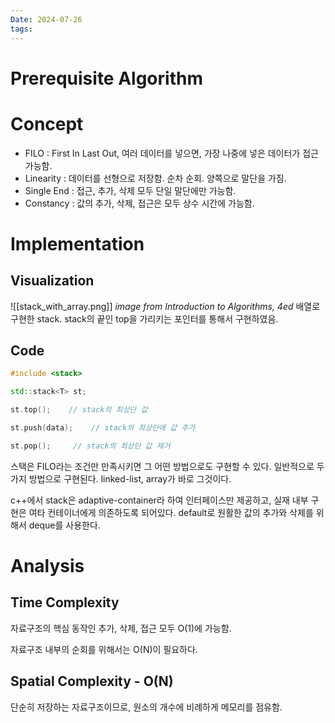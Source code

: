 ```yaml
---
Date: 2024-07-26
tags:
---
```

# Prerequisite Algorithm
# Concept

- FILO : First In Last Out, 여러 데이터를 넣으면, 가장 나중에 넣은 데이터가 접근 가능함.
- Linearity : 데이터를 선형으로 저장함. 순차 순회. 양쪽으로 말단을 가짐. 
- Single End :  접근, 추가, 삭제 모두 단일 말단에만 가능함.
- Constancy : 값의 추가, 삭제, 접근은 모두 상수 시간에 가능함.
# Implementation
## Visualization
![[stack_with_array.png]]
*image from Introduction to Algorithms, 4ed*
배열로 구현한 stack. stack의 끝인 top을 가리키는 포인터를 통해서 구현하였음.
## Code

``` C++
#include <stack>

std::stack<T> st;

st.top();    // stack의 최상단 값

st.push(data);    // stack의 최상단에 값 추가

st.pop();     // stack의 최상단 값 제거

```

스택은 FILO라는 조건만 만족시키면 그 어떤 방법으로도 구현할 수 있다. 일반적으로 두 가지 방법으로 구현된다. linked-list, array가 바로 그것이다. 

c++에서 stack은 adaptive-container라 하여 인터페이스만 제공하고, 실재 내부 구현은 여타 컨테이너에게 의존하도록 되어있다. default로 원활한 값의 추가와 삭제를 위해서 deque를 사용한다.
# Analysis
## Time Complexity
자료구조의 핵심 동작인 추가, 삭제, 접근 모두 O(1)에 가능함.

자료구조 내부의 순회를 위해서는 O(N)이 필요하다.
## Spatial Complexity - O(N)

단순히 저장하는 자료구조이므로, 원소의 개수에 비례하게 메모리를 점유함.
